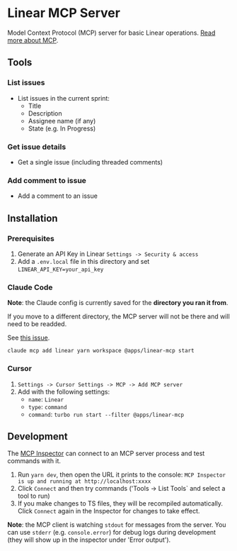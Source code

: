 # Linear MCP Server

Model Context Protocol (MCP) server for basic Linear operations. [Read more about MCP](https://modelcontextprotocol.io/introduction).

## Tools

### List issues

- List issues in the current sprint:
  - Title
  - Description
  - Assignee name (if any)
  - State (e.g. In Progress)

### Get issue details

- Get a single issue (including threaded comments)

### Add comment to issue

- Add a comment to an issue

## Installation

### Prerequisites

1. Generate an API Key in Linear `Settings -> Security & access`
2. Add a `.env.local` file in this directory and set `LINEAR_API_KEY=your_api_key`

### Claude Code

**Note**: the Claude config is currently saved for the **directory you ran it from**.

If you move to a different directory, the MCP server will not be there and will need to be readded.

See [this issue](https://github.com/anthropics/claude-code/issues/374).

`claude mcp add linear yarn workspace @apps/linear-mcp start`

### Cursor

1. `Settings -> Cursor Settings -> MCP -> Add MCP server`
2. Add with the following settings:
   - `name`: `Linear`
   - `type`: `command`
   - `command`: `turbo run start --filter @apps/linear-mcp`

## Development

The [MCP Inspector](https://github.com/modelcontextprotocol/inspector) can connect to an MCP server process and test commands with it.

1. Run `yarn dev`, then open the URL it prints to the console: `MCP Inspector is up and running at http://localhost:xxxx`
2. Click `Connect` and then try commands ('Tools -> List Tools` and select a tool to run)
3. If you make changes to TS files, they will be recompiled automatically. Click `Connect` again in the Inspector for changes to take effect.

**Note**: the MCP client is watching `stdout` for messages from the server.
You can use `stderr` (e.g. `console.error`) for debug logs during development (they will show up in the inspector under 'Error output').
